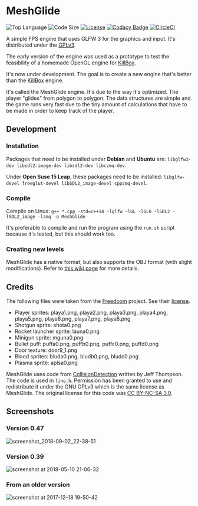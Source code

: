 # MeshGlide

![Top Language](https://img.shields.io/github/languages/top/axdoomer/meshglide.svg?style=flat)
![Code Size](https://img.shields.io/github/languages/code-size/axdoomer/meshglide.svg?style=flat)
[![License](https://img.shields.io/github/license/axdoomer/meshglide.svg?style=flat&logo=gnu)](https://opensource.org/licenses/GPL-3.0)
[![Codacy Badge](https://api.codacy.com/project/badge/Grade/c33bd70b79904cbe8fec5f1cae998b3b)](https://app.codacy.com/app/alexandrexavier/MeshGlide?utm_source=github.com&utm_medium=referral&utm_content=AXDOOMER/MeshGlide&utm_campaign=Badge_Grade_Dashboard)
[![CircleCI](https://circleci.com/gh/AXDOOMER/MeshGlide.svg?style=shield)](https://circleci.com/gh/AXDOOMER/MeshGlide)

A simple FPS engine that uses GLFW 3 for the graphics and input. It's distributed under the [GPLv3](https://www.gnu.org/licenses/gpl-3.0.en.html).

The early version of the engine was used as a prototype to test the feasibility of a homemade OpenGL engine for [KillBox](https://github.com/AXDOOMER/KillBox).

It's now under development. The goal is to create a new engine that's better than the [KillBox](https://github.com/AXDOOMER/KillBox) engine.

It's called the MeshGlide engine. It's due to the way it's optimized. The player "glides" from polygon to polygon. The data structures are simple and the game runs very fast due to the tiny amount of calculations that have to be made in order to keep track of the player.

## Development

### Installation

Packages that need to be installed under **Debian** and **Ubuntu** are: `libglfw3-dev libsdl2-image-dev libsdl2-dev libczmq-dev`.

Under **Open Suse 15 Leap**, these packages need to be installed: `libglfw-devel freeglut-devel libSDL2_image-devel cppzmq-devel`.

### Compile

Compile on Linux: `g++ *.cpp -std=c++14 -lglfw -lGL -lGLU -lSDL2 -lSDL2_image -lzmq -o MeshGlide`

It's preferable to compile and run the program using the `run.sh` script because it's tested, but this should work too.

### Creating new levels

MeshGlide has a native format, but also supports the OBJ format (with slight modifications). Refer to [this wiki page](https://github.com/AXDOOMER/MeshGlide/wiki/Creating-new-levels) for more details.

## Credits

The following files were taken from the [Freedoom](https://github.com/freedoom/freedoom) project. See their [license](https://github.com/freedoom/freedoom/blob/master/COPYING.adoc).

* Player sprites: playa1.png, playa2.png, playa3.png, playa4.png, playa5.png, playa6.png, playa7.png, playa8.png
* Shotgun sprite: shota0.png
* Rocket launcher sprite: launa0.png
* Minigun sprite: mguna0.png
* Bullet puff: puffa0.png, puffb0.png, puffc0.png, puffd0.png
* Door texture: door9_1.png
* Blood sprites: bluda0.png, bludb0.png, bludc0.png
* Plasma sprite: aplsa0.png

MeshGlide uses code from [CollisionDetection](https://github.com/jeffThompson/CollisionDetection) written by Jeff Thompson. The code is used in `line.h`. Permission has been granted to use and redistribute it under the GNU GPLv3 which is the same license as MeshGlide. The original license for this code was [CC BY-NC-SA 3.0](https://creativecommons.org/licenses/by-nc-sa/3.0/).

## Screenshots

### Version 0.47

![screenshot_2018-09-02_22-38-51](https://user-images.githubusercontent.com/6194072/44964940-13fd5e00-af01-11e8-92a3-ee4c36e36aa8.png)

### Version 0.39

![screenshot at 2018-05-10 21-06-32](https://user-images.githubusercontent.com/6194072/40698505-4aac5550-639d-11e8-949c-be9c2fab0723.png)

### From an older version

![screenshot at 2017-12-18 19-50-42](https://user-images.githubusercontent.com/6194072/34324771-efb26d0a-e84b-11e7-9c4a-a0529cafe437.png)
